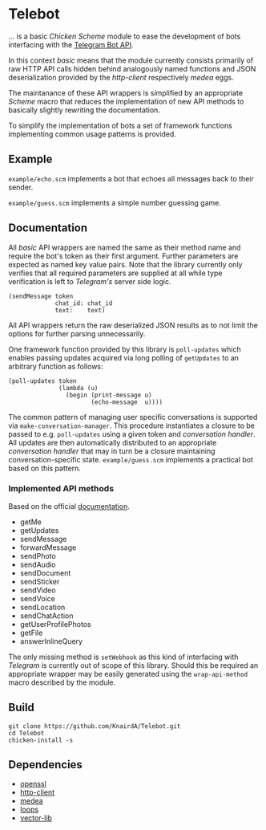# Telebot

... is a basic _Chicken Scheme_ module to ease the development of bots interfacing with the [Telegram Bot API](https://core.telegram.org/bots/api).

In this context _basic_ means that the module currently consists primarily of raw HTTP API calls hidden behind analogously named functions and JSON deserialization provided by the _http-client_ respectively _medea_ eggs.

The maintanance of these API wrappers is simplified by an appropriate _Scheme_ macro that reduces the implementation of new API methods to basically slightly rewriting the documentation.

To simplify the implementation of bots a set of framework functions implementing common usage patterns is provided.

## Example

`example/echo.scm` implements a bot that echoes all messages back to their sender.

`example/guess.scm` implements a simple number guessing game.

## Documentation

All _basic_ API wrappers are named the same as their method name and require the bot's token as their first argument. Further parameters are expected as named key value pairs. Note that the library currently only verifies that all required parameters are supplied at all while type verification is left to _Telegram's_ server side logic.

	(sendMessage token
	             chat_id: chat_id
	             text:    text)

All API wrappers return the raw deserialized JSON results as to not limit the options for further parsing unnecessarily.

One framework function provided by this library is `poll-updates` which enables passing updates acquired via long polling of `getUpdates` to an arbitrary function as follows:

	(poll-updates token
	              (lambda (u)
	                (begin (print-message u)
	                       (echo-message  u))))

The common pattern of managing user specific conversations is supported via `make-conversation-manager`. This procedure instantiates a closure to be passed to e.g. `poll-updates` using a given token and _conversation handler_. All updates are then automatically distributed to an appropriate _conversation handler_ that may in turn be a closure maintaining conversation-specific state. `example/guess.scm` implements a practical bot based on this pattern.

### Implemented API methods

Based on the official [documentation](https://core.telegram.org/bots/api#available-methods).

* getMe
* getUpdates
* sendMessage
* forwardMessage
* sendPhoto
* sendAudio
* sendDocument
* sendSticker
* sendVideo
* sendVoice
* sendLocation
* sendChatAction
* getUserProfilePhotos
* getFile
* answerInlineQuery

The only missing method is `setWebhook` as this kind of interfacing with _Telegram_ is currently out of scope of this library. Should this be required an appropriate wrapper may be easily generated using the `wrap-api-method` macro described by the module.

## Build

	git clone https://github.com/KnairdA/Telebot.git
	cd Telebot
	chicken-install -s

## Dependencies

* [openssl](http://wiki.call-cc.org/eggref/4/openssl)
* [http-client](http://wiki.call-cc.org/eggref/4/http-client)
* [medea](http://wiki.call-cc.org/eggref/4/medea)
* [loops](http://wiki.call-cc.org/eggref/4/loops)
* [vector-lib](http://wiki.call-cc.org/eggref/4/vector-lib)
